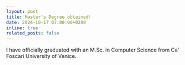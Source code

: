 ```yaml
---
layout: post
title: Master's Degree obtained!
date: 2024-10-17 07:00:00+0200
inline: true
related_posts: false
---
```


I have officially graduated with an M.Sc. in Computer Science from Ca' Foscari University of Venice.
